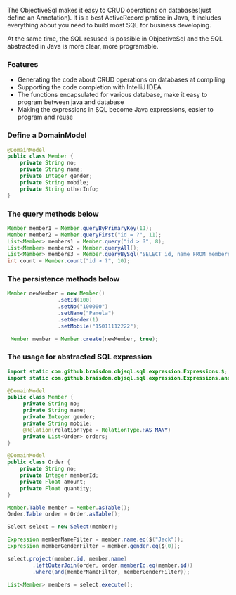 The ObjectiveSql makes it easy to CRUD operations on databases(just define an Annotation). It is a best ActiveRecord pratice in Java, it includes everything about you need to build most SQL for business developing. 

At the same time, the SQL resused is possible in ObjectiveSql and the SQL abstracted in Java is more clear, more programable. 

### Features

- Generating the code about CRUD operations on databases at compiling
- Supporting the code completion with IntelliJ IDEA
- The functions encapsulated for various database, make it easy to program between java and database
- Making the expressions in SQL become Java expressions, easier to program and reuse

### Define a DomainModel

```java
@DomainModel
public class Member {
    private String no;
    private String name;
    private Integer gender;
    private String mobile;
    private String otherInfo;
}
```

### The query methods below

```java
Member member1 = Member.queryByPrimaryKey(11);
Member member2 = Member.queryFirst("id = ?", 11);
List<Member> members1 = Member.query("id > ?", 8);
List<Member> members2 = Member.queryAll();
List<Member> members3 = Member.queryBySql("SELECT id, name FROM members WHERE id < ?", 10);
int count = Member.count("id > ?", 10);
```

### The persistence methods below

```java
Member newMember = new Member()
                .setId(100)
                .setNo("100000")
                .setName("Pamela")
                .setGender(1)
                .setMobile("15011112222");

 Member member = Member.create(newMember, true);
```

### The usage for abstracted SQL expression

```java
import static com.github.braisdom.objsql.sql.expression.Expressions.$;
import static com.github.braisdom.objsql.sql.expression.Expressions.and;

@DomainModel
public class Member {
     private String no;
     private String name;
     private Integer gender;
     private String mobile;
     @Relation(relationType = RelationType.HAS_MANY)
     private List<Order> orders;
}

@DomainModel
public class Order {
    private String no;
    private Integer memberId;
    private Float amount;
    private Float quantity;
}

Member.Table member = Member.asTable();
Order.Table order = Order.asTable();

Select select = new Select(member);

Expression memberNameFilter = member.name.eq($("Jack"));
Expression memberGenderFilter = member.gender.eq($(0));

select.project(member.id, member.name)
        .leftOuterJoin(order, order.memberId.eq(member.id))
        .where(and(memberNameFilter, memberGenderFilter));

List<Member> members = select.execute();
```
